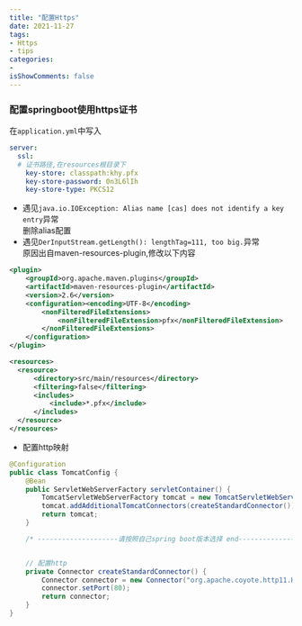 ```yaml
---
title: "配置Https"
date: 2021-11-27
tags:
- Https
- tips
categories:
- 
isShowComments: false
---
```


### 配置springboot使用https证书

在`application.yml`中写入  
```yml
server:
  ssl:
  # 证书路径,在resources根目录下
    key-store: classpath:khy.pfx
    key-store-password: 0n3L6lIh
    key-store-type: PKCS12
```
* 遇见`java.io.IOException: Alias name [cas] does not identify a key entry`异常  
删除alias配置  
* 遇见`DerInputStream.getLength(): lengthTag=111, too big.`异常  
原因出自maven-resources-plugin,修改以下内容
```xml
<plugin>
    <groupId>org.apache.maven.plugins</groupId>
    <artifactId>maven-resources-plugin</artifactId>
    <version>2.6</version>
    <configuration><encoding>UTF-8</encoding>
        <nonFilteredFileExtensions>
            <nonFilteredFileExtension>pfx</nonFilteredFileExtension>
        </nonFilteredFileExtensions>
    </configuration>
</plugin>

<resources>
  <resource>
      <directory>src/main/resources</directory>
      <filtering>false</filtering>
      <includes>
          <include>*.pfx</include>
      </includes>
  </resource>
</resources>
```

* 配置http映射  

```java
@Configuration
public class TomcatConfig {
    @Bean
    public ServletWebServerFactory servletContainer() {
        TomcatServletWebServerFactory tomcat = new TomcatServletWebServerFactory();
        tomcat.addAdditionalTomcatConnectors(createStandardConnector()); // 添加http
        return tomcat;
    }

    /* --------------------请按照自己spring boot版本选择 end--------------------- */


    // 配置http
    private Connector createStandardConnector() {
        Connector connector = new Connector("org.apache.coyote.http11.Http11NioProtocol");
        connector.setPort(80);
        return connector;
    }
}
```